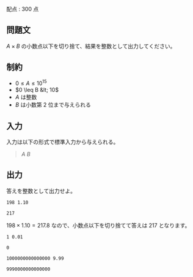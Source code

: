 配点 : $300$ 点

## 問題文

$A \times B$ の小数点以下を切り捨て、結果を整数として出力してください。

## 制約

- $0 \leq A \leq 10^{15}$
- $0 \leq B &lt; 10$
- $A$ は整数
- $B$ は小数第 $2$ 位まで与えられる

## 入力

入力は以下の形式で標準入力から与えられる。

> $A$ $B$

## 出力

答えを整数として出力せよ。

```input1
198 1.10
```

```output1
217
```

$198 \times 1.10 = 217.8$ なので、小数点以下を切り捨てて答えは $217$ となります。

```input2
1 0.01
```

```output2
0
```

```input3
1000000000000000 9.99
```

```output3
9990000000000000
```